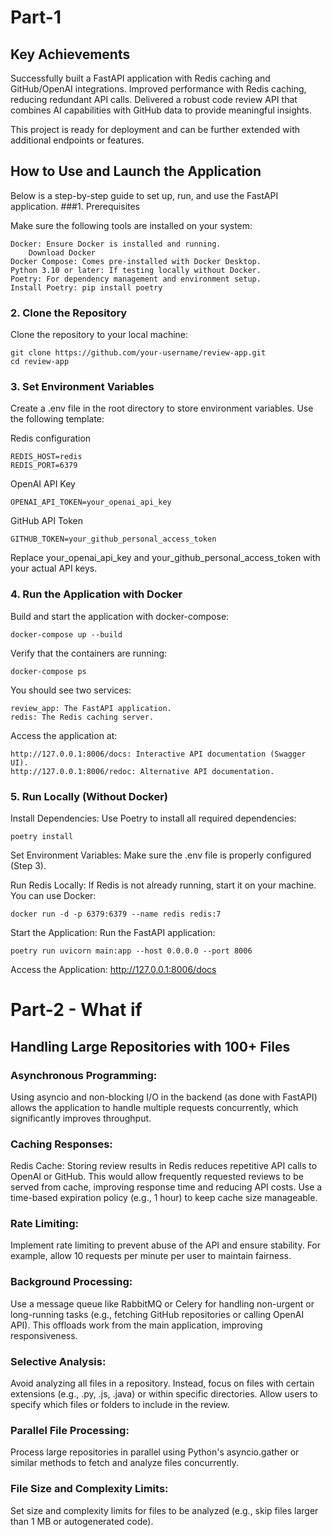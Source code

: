 ﻿# Part-1 
## Key Achievements

  Successfully built a FastAPI application with Redis caching and GitHub/OpenAI integrations.
  Improved performance with Redis caching, reducing redundant API calls.
  Delivered a robust code review API that combines AI capabilities with GitHub data to provide meaningful insights.

 This project is ready for deployment and can be further extended with additional endpoints or features.


## How to Use and Launch the Application

Below is a step-by-step guide to set up, run, and use the FastAPI application.
###1. Prerequisites

Make sure the following tools are installed on your system:

    Docker: Ensure Docker is installed and running.
        Download Docker
    Docker Compose: Comes pre-installed with Docker Desktop.
    Python 3.10 or later: If testing locally without Docker.
    Poetry: For dependency management and environment setup.
    Install Poetry: pip install poetry

### 2. Clone the Repository

Clone the repository to your local machine:

    git clone https://github.com/your-username/review-app.git
    cd review-app

### 3. Set Environment Variables

Create a .env file in the root directory to store environment variables. Use the following template:

Redis configuration

    REDIS_HOST=redis
    REDIS_PORT=6379
    
OpenAI API Key

    OPENAI_API_TOKEN=your_openai_api_key
    
GitHub API Token

    GITHUB_TOKEN=your_github_personal_access_token

Replace your_openai_api_key and your_github_personal_access_token with your actual API keys.
### 4. Run the Application with Docker

Build and start the application with docker-compose:

    docker-compose up --build

Verify that the containers are running:

    docker-compose ps

You should see two services:

    review_app: The FastAPI application.
    redis: The Redis caching server.

Access the application at:

    http://127.0.0.1:8006/docs: Interactive API documentation (Swagger UI).
    http://127.0.0.1:8006/redoc: Alternative API documentation.

### 5. Run Locally (Without Docker)

Install Dependencies: Use Poetry to install all required dependencies:

    poetry install

Set Environment Variables: Make sure the .env file is properly configured (Step 3).

Run Redis Locally: If Redis is not already running, start it on your machine. You can use Docker:

    docker run -d -p 6379:6379 --name redis redis:7

Start the Application: Run the FastAPI application:

    poetry run uvicorn main:app --host 0.0.0.0 --port 8006

Access the Application: http://127.0.0.1:8006/docs
    
# Part-2 - What if

## Handling Large Repositories with 100+ Files


### Asynchronous Programming:

  Using asyncio and non-blocking I/O in the backend (as done with FastAPI) allows the application to handle multiple requests concurrently, which significantly improves throughput.

### Caching Responses:

  Redis Cache: Storing review results in Redis reduces repetitive API calls to OpenAI or GitHub. This would allow frequently requested reviews to be served from cache, improving response time and reducing API costs.
  Use a time-based expiration policy (e.g., 1 hour) to keep cache size manageable.

### Rate Limiting:

  Implement rate limiting to prevent abuse of the API and ensure stability. For example, allow 10 requests per minute per user to maintain fairness.

### Background Processing:

  Use a message queue like RabbitMQ or Celery for handling non-urgent or long-running tasks (e.g., fetching GitHub repositories or calling OpenAI API). This offloads work from the main application, improving responsiveness.

### Selective Analysis:

  Avoid analyzing all files in a repository. Instead, focus on files with certain extensions (e.g., .py, .js, .java) or within specific directories.
  Allow users to specify which files or folders to include in the review.

### Parallel File Processing:

  Process large repositories in parallel using Python's asyncio.gather or similar methods to fetch and analyze files concurrently.

### File Size and Complexity Limits:

  Set size and complexity limits for files to be analyzed (e.g., skip files larger than 1 MB or autogenerated code).
